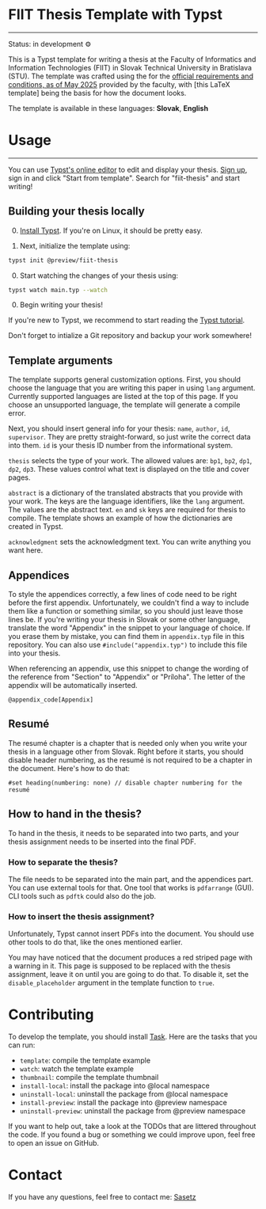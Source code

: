 
# FIIT Thesis Template with Typst

---

Status: in development ⚙️

This is a Typst template for writing a thesis at the Faculty of Informatics and
Information Technologies (FIIT) in Slovak Technical University in Bratislava
(STU). The template was crafted using the for the
[official requirements and conditions, as of May 2025](https://www.fiit.stuba.sk/studium/bakalarsky-projekt/bp.html?page_id=1862)
provided by the faculty, with [this LaTeX template] being the basis for how the
document looks.

The template is available in these languages: **Slovak**, **English**

# Usage

---

You can use [Typst's online editor](https://typst.app/) to edit and display
your thesis. [Sign up](https://typst.app/signup), sign in and click "Start from
template". Search for "fiit-thesis" and start writing!

## Building your thesis locally

0. [Install Typst](https://github.com/typst/typst?tab=readme-ov-file#installation).
If you're on Linux, it should be pretty easy.

0. Next, initialize the template using:

```bash
typst init @preview/fiit-thesis
```

0. Start watching the changes of your thesis using:
```bash
typst watch main.typ --watch
```

0. Begin writing your thesis!

If you're new to Typst, we recommend to start reading the [Typst
tutorial](https://typst.app/docs/tutorial/).

Don't forget to intialize a Git repository and backup your work somewhere!

## Template arguments

The template supports general customization options. First, you should choose
the language that you are writing this paper in using `lang` argument.
Currently supported languages are listed at the top of this page. If you choose
an unsupported language, the template will generate a compile error.

Next, you should insert general info for your thesis: `name`, `author`, `id`,
`supervisor`. They are pretty straight-forward, so just write the correct data
into them. `id` is your thesis ID number from the informational system.

`thesis` selects the type of your work. The allowed values are: `bp1`, `bp2`,
`dp1`, `dp2`, `dp3`. These values control what text is displayed on the title
and cover pages.

`abstract` is a dictionary of the translated abstracts that you provide with
your work. The keys are the language identifiers, like the `lang` argument.
The values are the abstract text. `en` and `sk` keys are required for thesis
to compile. The template shows an example of how the dictionaries are created
in Typst.

`acknowledgment` sets the acknowledgment text. You can write anything you want
here.

## Appendices

To style the appendices correctly, a few lines of code need to be right before
the first appendix. Unfortunately, we couldn't find a way to include them like
a function or something similar, so you should just leave those lines be. If
you're writing your thesis in Slovak or some other language, translate the word
"Appendix" in the snippet to your language of choice. If you erase them by
mistake, you can find them in `appendix.typ` file in this repository. You can
also use `#include("appendix.typ")` to include this file into your thesis.

When referencing an appendix, use this snippet to change the wording of the
reference from "Section" to "Appendix" or "Príloha". The letter of the appendix
will be automatically inserted.

```typst
@appendix_code[Appendix]
```

## Resumé

The resumé chapter is a chapter that is needed only when you write your thesis
in a language other from Slovak. Right before it starts, you should disable
header numbering, as the resumé is not required to be a chapter in the
document. Here's how to do that:

```typst
#set heading(numbering: none) // disable chapter numbering for the resumé
```

## How to hand in the thesis?

To hand in the thesis, it needs to be separated into two parts, and your thesis
assignment needs to be inserted into the final PDF.

### How to separate the thesis?

The file needs to be separated into the main part, and the appendices part.
You can use external tools for that. One tool that works is `pdfarrange` (GUI).
CLI tools such as `pdftk` could also do the job.

### How to insert the thesis assignment?

Unfortunately, Typst cannot insert PDFs into the document. You should use other
tools to do that, like the ones mentioned earlier.

You may have noticed that the document produces a red striped page with a
warning in it. This page is supposed to be replaced with the thesis assignment,
leave it on until you are going to do that. To disable it, set the
`disable_placeholder` argument in the template function to `true`.

# Contributing

To develop the template, you should install [Task](https://taskfile.dev/). Here
are the tasks that you can run:

- `template`: compile the template example
- `watch`: watch the template example
- `thumbnail`: compile the template thumbnail
- `install-local`: install the package into @local namespace
- `uninstall-local`: uninstall the package from @local namespace
- `install-preview`: install the package into @preview namespace
- `uninstall-preview`: uninstall the package from @preview namespace

If you want to help out, take a look at the TODOs that are littered throughout
the code. If you found a bug or something we could improve upon, feel free to
open an issue on GitHub.

# Contact

If you have any questions, feel free to contact me: [Sasetz](https://github.com/sasetz/)

